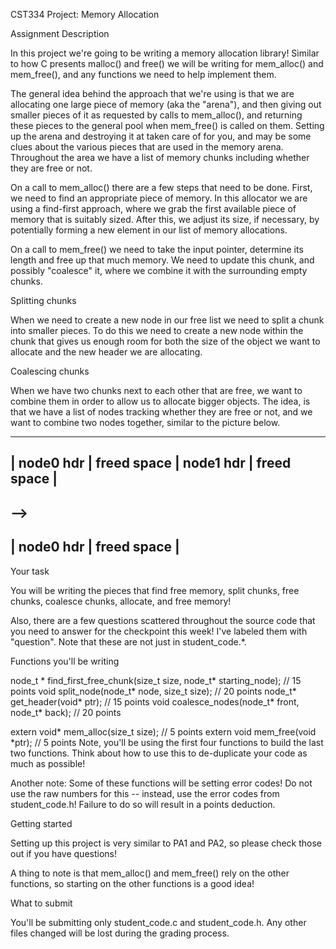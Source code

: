 CST334 Project: Memory Allocation

Assignment Description

In this project we're going to be writing a memory allocation library! Similar to how C presents malloc() and free() we will be writing for mem_alloc() and mem_free(), and any functions we need to help implement them.

The general idea behind the approach that we're using is that we are allocating one large piece of memory (aka the "arena"), and then giving out smaller pieces of it as requested by calls to mem_alloc(), and returning these pieces to the general pool when mem_free() is called on them. Setting up the arena and destroying it at taken care of for you, and may be some clues about the various pieces that are used in the memory arena. Throughout the area we have a list of memory chunks including whether they are free or not.

On a call to mem_alloc() there are a few steps that need to be done. First, we need to find an appropriate piece of memory. In this allocator we are using a find-first approach, where we grab the first available piece of memory that is suitably sized. After this, we adjust its size, if necessary, by potentially forming a new element in our list of memory allocations.

On a call to mem_free() we need to take the input pointer, determine its length and free up that much memory. We need to update this chunk, and possibly "coalesce" it, where we combine it with the surrounding empty chunks.

Splitting chunks

When we need to create a new node in our free list we need to split a chunk into smaller pieces. To do this we need to create a new node within the chunk that gives us enough room for both the size of the object we want to allocate and the new header we are allocating.

Coalescing chunks

When we have two chunks next to each other that are free, we want to combine them in order to allow us to allocate bigger objects. The idea, is that we have a list of nodes tracking whether they are free or not, and we want to combine two nodes together, similar to the picture below.

-----------------------------------------------------
| node0 hdr | freed space | node1 hdr | freed space | 
-----------------------------------------------------
-->
-----------------------------------------------------
| node0 hdr | freed space                           | 
-----------------------------------------------------
Your task

You will be writing the pieces that find free memory, split chunks, free chunks, coalesce chunks, allocate, and free memory!

Also, there are a few questions scattered throughout the source code that you need to answer for the checkpoint this week! I've labeled them with "question". Note that these are not just in student_code.*.

Functions you'll be writing

node_t * find_first_free_chunk(size_t size, node_t* starting_node); // 15 points
void split_node(node_t* node, size_t size);                         // 20 points
node_t* get_header(void* ptr);                                      // 15 points
void coalesce_nodes(node_t* front, node_t* back);                   // 20 points

extern void* mem_alloc(size_t size);                                // 5 points
extern void mem_free(void *ptr);                                    // 5 points
Note, you'll be using the first four functions to build the last two functions.
Think about how to use this to de-duplicate your code as much as possible!

Another note: Some of these functions will be setting error codes! Do not use the raw numbers for this -- instead, use the error codes from student_code.h!
Failure to do so will result in a points deduction.

Getting started

Setting up this project is very similar to PA1 and PA2, so please check those out if you have questions!

A thing to note is that mem_alloc() and mem_free() rely on the other functions, so starting on the other functions is a good idea!

What to submit

You'll be submitting only student_code.c and student_code.h. Any other files changed will be lost during the grading process.
